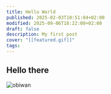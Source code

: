 ```yaml
---
title: Hello World
published: 2025-02-03T10:51:04+02:00
modified: 2025-09-06T18:22:00+02:00
draft: false
description: My first post
cover: "[[featured.gif]]"
tags:
---
```


## Hello there

![obiwan](featured.gif)
